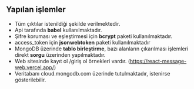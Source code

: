 
## Yapılan işlemler
* Tüm çıktılar istenildiği şekilde verilmektedir.
* Api tarafında **babel** kullanılmaktadır.
* Şifre koruması ve eşleştirmesi için **bcrypt** paketi kullanılmaktadır.
* access_token için **jsonwebtoken** paketi kullanılmaktadır
* MongoDB üzerinde **tablo birleştirme**, bazı alanların çıkarılması işlemleri direkt **sorgu** üzerinden yapılmaktadır.
* Web sitesinde kayıt ol /giriş ol örnekleri vardır. (https://react-message-web.vercel.app/) 
* Veritabanı cloud.mongodb.com üzerinde tutulmaktadır, istenirse gösterilebilir.